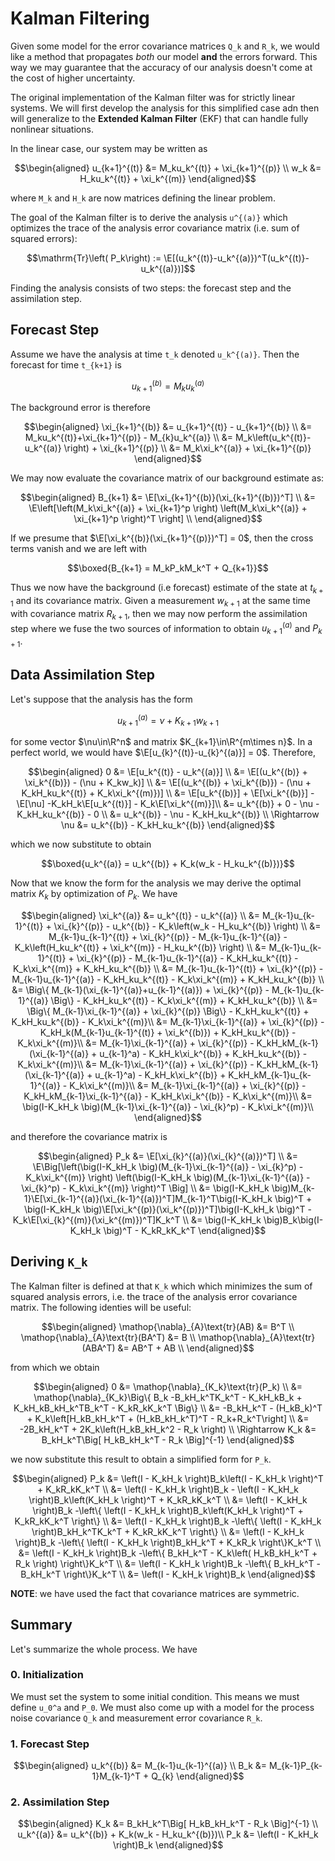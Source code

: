 # Kalman Filtering 
Given some model for the error covariance matrices ``Q_k`` and ``R_k``, we would like a method that propagates *both* our model **and** the errors forward. This way we may guarantee that the accuracy of our analysis doesn't come at the cost of higher uncertainty. 

The original implementation of the Kalman filter was for strictly linear systems. We will first develop the analysis for this simplified case adn then will generalize to the **Extended Kalman Filter** (EKF) that can handle fully nonlinear situations.

In the linear case, our system may be written as 

```math
\begin{aligned}
    u_{k+1}^{(t)} &= M_ku_k^{(t)} + \xi_{k+1}^{(p)} \\ 
    w_k &= H_ku_k^{(t)} + \xi_k^{(m)}
\end{aligned}
```

where ``M_k`` and ``H_k`` are now matrices defining the linear problem. 

The goal of the Kalman filter is to derive the analysis ``u^{(a)}`` which optimizes the trace of the analysis error covariance matrix (i.e. sum of squared errors): 

```math
\mathrm{Tr}\left( P_k\right) := \E[(u_k^{(t)}-u_k^{(a)})^T(u_k^{(t)}-u_k^{(a)})]
```
Finding the analysis consists of two steps: the forecast step and the assimilation step.

## Forecast Step
Assume we have the analysis at time ``t_k`` denoted ``u_k^{(a)}``. Then the forecast for time ``t_{k+1}`` is

```math
    u_{k+1}^{(b)} = M_ku_k^{(a)}
```

The background error is therefore 

```math
\begin{aligned}
    \xi_{k+1}^{(b)} &= u_{k+1}^{(t)} - u_{k+1}^{(b)} \\ 
    &= M_ku_k^{(t)}+\xi_{k+1}^{(p)} - M_{k}u_k^{(a)} \\ 
    &= M_k\left(u_k^{(t)}-u_k^{(a)} \right) + \xi_{k+1}^{(p)} \\ 
    &= M_k\xi_k^{(a)} + \xi_{k+1}^{(p)}
\end{aligned}
```

We may now evaluate the covariance matrix of our background estimate as: 

```math
\begin{aligned}
    B_{k+1} &= \E[\xi_{k+1}^{(b)}(\xi_{k+1}^{(b)})^T] \\ 
    &= \E\left[\left(M_k\xi_k^{(a)} + \xi_{k+1}^p \right) \left(M_k\xi_k^{(a)} + \xi_{k+1}^p \right)^T \right] \\ 
\end{aligned}
```

If we presume that $\E[\xi_k^{(b)}(\xi_{k+1}^{(p)})^T] = 0$, then the cross terms vanish and we are left with 

```math
\boxed{B_{k+1} = M_kP_kM_k^T + Q_{k+1}}
```

Thus we now have the background (i.e forecast) estimate of the state at $t_{k+1}$ and its covariance matrix. Given a measurement $w_{k+1}$ at the same time with covariance matrix $R_{k+1}$, then we may now perform the assimilation step where we fuse the two sources of information to obtain $u_{k+1}^{(a)}$ and $P_{k+1}$.

## Data Assimilation Step
Let's suppose that the analysis has the form 

```math
u_{k+1}^{(a)} = \nu + K_{k+1}w_{k+1}
```

for some vector $\nu\in\R^n$ and matrix $K_{k+1}\in\R^{m\times n}$. In a perfect world, we would have $\E[u_{k}^{(t)}-u_{k}^{(a)}] = 0$. Therefore, 

```math
\begin{aligned}
    0 &= \E[u_k^{(t)} - u_k^{(a)}] \\ 
    &= \E[(u_k^{(b)} + \xi_k^{(b)}) - (\nu + K_kw_k)] \\ 
    &= \E[(u_k^{(b)} + \xi_k^{(b)}) - (\nu + K_kH_ku_k^{(t)} + K_k\xi_k^{(m)})] \\ 
    &= \E[u_k^{(b)}] + \E[\xi_k^{(b)}] - \E[\nu] -K_kH_k\E[u_k^{(t)}] - K_k\E[\xi_k^{(m)}]\\
    &= u_k^{(b)} + 0 - \nu - K_kH_ku_k^{(b)} - 0 \\ 
    &= u_k^{(b)} - \nu - K_kH_ku_k^{(b)} \\ 
    \Rightarrow \nu &= u_k^{(b)} - K_kH_ku_k^{(b)}
\end{aligned}
```

which we now substitute to obtain 

```math
\boxed{u_k^{(a)} = u_k^{(b)} + K_k(w_k - H_ku_k^{(b)})}
```

Now that we know the form for the analysis we may derive the optimal matrix $K_k$ by optimization of $P_k$. We have

```math
\begin{aligned}
	\xi_k^{(a)} &= u_k^{(t)} - u_k^{(a)} \\ 
                &= M_{k-1}u_{k-1}^{(t)} + \xi_{k}^{(p)} - u_k^{(b)} - K_k\left(w_k - H_ku_k^{(b)} \right) \\ 
                &= M_{k-1}u_{k-1}^{(t)} + \xi_{k}^{(p)} - M_{k-1}u_{k-1}^{(a)} - K_k\left(H_ku_k^{(t)} + \xi_k^{(m)} - H_ku_k^{(b)} \right) \\ 
                &= M_{k-1}u_{k-1}^{(t)} + \xi_{k}^{(p)} - M_{k-1}u_{k-1}^{(a)} - K_kH_ku_k^{(t)} - K_k\xi_k^{(m)} + K_kH_ku_k^{(b)} \\ 
                &= M_{k-1}u_{k-1}^{(t)} + \xi_{k}^{(p)} - M_{k-1}u_{k-1}^{(a)} - K_kH_ku_k^{(t)} - K_k\xi_k^{(m)} + K_kH_ku_k^{(b)} \\ 
                &= \Big\{ M_{k-1}(\xi_{k-1}^{(a)}+u_{k-1}^{(a)}) + \xi_{k}^{(p)} - M_{k-1}u_{k-1}^{(a)} \Big\} - K_kH_ku_k^{(t)} - K_k\xi_k^{(m)} + K_kH_ku_k^{(b)} \\ 
                &= \Big\{ M_{k-1}\xi_{k-1}^{(a)} + \xi_{k}^{(p)} \Big\} - K_kH_ku_k^{(t)} + K_kH_ku_k^{(b)} - K_k\xi_k^{(m)}\\ 
                &= M_{k-1}\xi_{k-1}^{(a)} + \xi_{k}^{(p)} - K_kH_k(M_{k-1}u_{k-1}^{(t)} + \xi_k^{(b)}) + K_kH_ku_k^{(b)} - K_k\xi_k^{(m)}\\ 
                &= M_{k-1}\xi_{k-1}^{(a)} + \xi_{k}^{(p)} - K_kH_kM_{k-1}(\xi_{k-1}^{(a)} + u_{k-1}^a) - K_kH_k\xi_k^{(b)} + K_kH_ku_k^{(b)} - K_k\xi_k^{(m)}\\ 
                &= M_{k-1}\xi_{k-1}^{(a)} + \xi_{k}^{(p)} - K_kH_kM_{k-1}(\xi_{k-1}^{(a)} + u_{k-1}^a) - K_kH_k\xi_k^{(b)} + K_kH_kM_{k-1}u_{k-1}^{(a)} - K_k\xi_k^{(m)}\\ 
                &= M_{k-1}\xi_{k-1}^{(a)} + \xi_{k}^{(p)} - K_kH_kM_{k-1}\xi_{k-1}^{(a)} - K_kH_k\xi_k^{(b)} - K_k\xi_k^{(m)}\\ 
                &= \big(I-K_kH_k \big)(M_{k-1}\xi_{k-1}^{(a)} - \xi_{k}^p) - K_k\xi_k^{(m)}\\
\end{aligned}
```

and therefore the covariance matrix is 

```math
\begin{aligned}
    P_k &= \E[\xi_{k}^{(a)}(\xi_{k}^{(a)})^T] \\ 
        &= \E\Big[\left(\big(I-K_kH_k \big)(M_{k-1}\xi_{k-1}^{(a)} - \xi_{k}^p) - K_k\xi_k^{(m)} \right) \left(\big(I-K_kH_k \big)(M_{k-1}\xi_{k-1}^{(a)} - \xi_{k}^p) - K_k\xi_k^{(m)} \right)^T \Big] \\ 
        &= \big(I-K_kH_k \big)M_{k-1}\E[\xi_{k-1}^{(a)}(\xi_{k-1}^{(a)})^T]M_{k-1}^T\big(I-K_kH_k \big)^T + \big(I-K_kH_k \big)\E[\xi_k^{(p)}(\xi_k^{(p)})^T]\big(I-K_kH_k \big)^T - K_k\E[\xi_{k}^{(m)}(\xi_k^{(m)})^T]K_k^T \\ 
        &= \big(I-K_kH_k \big)B_k\big(I-K_kH_k \big)^T - K_kR_kK_k^T
\end{aligned}
```

##  Deriving ``K_k`` 
The Kalman filter is defined at that ``K_k`` which which minimizes the sum of squared analysis errors, i.e. the trace of the analysis error covariance matrix. The following identies will be useful: 
```math
\begin{aligned}
    \mathop{\nabla}_{A}\text{tr}(AB) &= B^T \\ 
    \mathop{\nabla}_{A}\text{tr}(BA^T) &= B \\ 
    \mathop{\nabla}_{A}\text{tr}(ABA^T) &= AB^T + AB  \\ 
\end{aligned}
```
from which we obtain 
```math
\begin{aligned}
    0 &= \mathop{\nabla}_{K_k}\text{tr}(P_k) \\ 
      &= \mathop{\nabla}_{K_k}\Big\{ B_k -B_kH_k^TK_k^T - K_kH_kB_k  + K_kH_kB_kH_k^TB_k^T - K_kR_kK_k^T \Big\} \\ 
      &= -B_kH_k^T - (H_kB_k)^T + K_k\left[H_kB_kH_k^T + (H_kB_kH_k^T)^T - R_k+R_k^T\right] \\
      &= -2B_kH_k^T + 2K_k\left(H_kB_kH_k^2 - R_k \right) \\ 
  \Rightarrow K_k &= B_kH_k^T\Big[ H_kB_kH_k^T - R_k \Big]^{-1}
\end{aligned}
```
we now substitute this result to obtain a simplified form for ``P_k``. 

```math
\begin{aligned}
    P_k &= \left(I - K_kH_k \right)B_k\left(I - K_kH_k \right)^T + K_kR_kK_k^T \\ 
        &= \left(I - K_kH_k \right)B_k - \left(I - K_kH_k \right)B_k\left(K_kH_k \right)^T + K_kR_kK_k^T \\
        &= \left(I - K_kH_k \right)B_k -\left\{ \left(I - K_kH_k \right)B_k\left(K_kH_k \right)^T + K_kR_kK_k^T \right\} \\
        &= \left(I - K_kH_k \right)B_k -\left\{ \left(I - K_kH_k \right)B_kH_k^TK_k^T + K_kR_kK_k^T \right\} \\
        &= \left(I - K_kH_k \right)B_k -\left\{ \left(I - K_kH_k \right)B_kH_k^T + K_kR_k \right\}K_k^T \\
        &= \left(I - K_kH_k \right)B_k -\left\{ B_kH_k^T - K_k\left( H_kB_kH_k^T + R_k \right)  \right\}K_k^T \\
        &= \left(I - K_kH_k \right)B_k -\left\{ B_kH_k^T - B_kH_k^T \right\}K_k^T \\
        &= \left(I - K_kH_k \right)B_k 
\end{aligned}
```
**NOTE**: we have used the fact that covariance matrices are symmetric. 

## Summary 
Let's summarize the whole process. We have 

### 0. Initialization 
We must set the system to some initial condition. This means we must define ``u_0^a`` and ``P_0``. We must also come up with a model for the process noise covariance ``Q_k`` and measurement error covariance ``R_k``.

### 1. Forecast Step 
```math
\begin{aligned}
    u_k^{(b)} &= M_{k-1}u_{k-1}^{(a)} \\ 
    B_k &= M_{k-1}P_{k-1}M_{k-1}^T + Q_{k}
\end{aligned}
```

### 2. Assimilation Step 
```math
\begin{aligned}
    K_k &= B_kH_k^T\Big[ H_kB_kH_k^T - R_k \Big]^{-1}  \\ 
    u_k^{(a)} &= u_k^{(b)} + K_k(w_k - H_ku_k^{(b)})\\ 
    P_k &= \left(I - K_kH_k \right)B_k 
\end{aligned}
```
